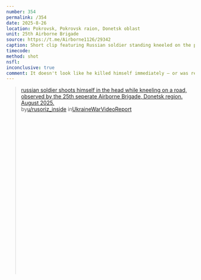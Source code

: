 ```yaml
---
number: 354
permalink: /354
date: 2025-8-26
location: Pokrovsk, Pokrovsk raion, Donetsk oblast
unit: 25th Airborne Brigade
source: https://t.me/Airborne1126/29342
caption: Short clip featuring Russian soldier standing kneeled on the paved road, pointing his rifle under his chin and pulling the trigger 
timecode: 
method: shot
nsfl: 
inconclusive: true
comment: It doesn't look like he killed himself immediately — or was really going to, to begin with.
---
```

<blockquote class="reddit-embed-bq" style="height:500px" data-embed-height="740"><a href="https://www.reddit.com/r/UkraineWarVideoReport/comments/1n0jfpp/russian_soldier_shoots_himself_in_the_head_while/">russian soldier shoots himself in the head while kneeling on a road, observed by the 25th seperate Airborne Brigade, Donetsk region. August 2025.</a><br> by<a href="https://www.reddit.com/user/rusoriz_inside/">u/rusoriz_inside</a> in<a href="https://www.reddit.com/r/UkraineWarVideoReport/">UkraineWarVideoReport</a></blockquote><script async="" src="https://embed.reddit.com/widgets.js" charset="UTF-8"></script>